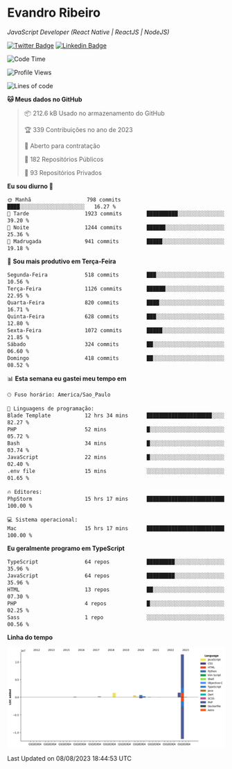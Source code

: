 # Evandro **Ribeiro**

*JavaScript Developer (React Native | ReactJS | NodeJS)*

[![Twitter Badge](https://img.shields.io/badge/-@ribeiroevandro-201B2D?style=flat-square&labelColor=201B2D&logo=twitter&logoColor=white&link=https://twitter.com/ribeiroevandro)](https://twitter.com/ribeiroevandro) 
[![Linkedin Badge](https://img.shields.io/badge/-Evandro%20Ribeiro-201B2D?style=flat-square&logo=Linkedin&logoColor=white&link=https://www.linkedin.com/in/ribeiroevandro)](https://www.linkedin.com/in/ribeiroevandro) 


<!--START_SECTION:waka-->
![Code Time](http://img.shields.io/badge/Code%20Time-3%2C332%20hrs%2054%20mins-blue)

![Profile Views](http://img.shields.io/badge/Visualizac%C3%B5es%20do%20perfil-2-blue)

![Lines of code](https://img.shields.io/badge/Desde%20o%20Hello%20World%20eu%20escrevi-16.7%20million%20linhas%20de%20c%C3%B3digo-blue)

**🐱 Meus dados no GitHub** 

> 📦 212.6 kB Usado no armazenamento do GitHub 
 > 
> 🏆 339 Contribuições no ano de 2023
 > 
> 💼 Aberto para contratação
 > 
> 📜 182 Repositórios Públicos 
 > 
> 🔑 93 Repositórios Privados 
 > 
**Eu sou diurno 🐤** 

```text
🌞 Manhã                  798 commits         ████░░░░░░░░░░░░░░░░░░░░░   16.27 % 
🌆 Tarde                  1923 commits        ██████████░░░░░░░░░░░░░░░   39.20 % 
🌃 Noite                  1244 commits        ██████░░░░░░░░░░░░░░░░░░░   25.36 % 
🌙 Madrugada              941 commits         █████░░░░░░░░░░░░░░░░░░░░   19.18 % 
```
📅 **Sou mais produtivo em Terça-Feira** 

```text
Segunda-Feira            518 commits         ███░░░░░░░░░░░░░░░░░░░░░░   10.56 % 
Terça-Feira              1126 commits        ██████░░░░░░░░░░░░░░░░░░░   22.95 % 
Quarta-Feira             820 commits         ████░░░░░░░░░░░░░░░░░░░░░   16.71 % 
Quinta-Feira             628 commits         ███░░░░░░░░░░░░░░░░░░░░░░   12.80 % 
Sexta-Feira              1072 commits        █████░░░░░░░░░░░░░░░░░░░░   21.85 % 
Sábado                   324 commits         ██░░░░░░░░░░░░░░░░░░░░░░░   06.60 % 
Domingo                  418 commits         ██░░░░░░░░░░░░░░░░░░░░░░░   08.52 % 
```


📊 **Esta semana eu gastei meu tempo em** 

```text
🕑︎ Fuso horário: America/Sao_Paulo

💬 Linguagens de programação: 
Blade Template           12 hrs 34 mins      █████████████████████░░░░   82.27 % 
PHP                      52 mins             █░░░░░░░░░░░░░░░░░░░░░░░░   05.72 % 
Bash                     34 mins             █░░░░░░░░░░░░░░░░░░░░░░░░   03.74 % 
JavaScript               22 mins             █░░░░░░░░░░░░░░░░░░░░░░░░   02.40 % 
.env file                15 mins             ░░░░░░░░░░░░░░░░░░░░░░░░░   01.65 % 

🔥 Editores: 
PhpStorm                 15 hrs 17 mins      █████████████████████████   100.00 % 

💻 Sistema operacional: 
Mac                      15 hrs 17 mins      █████████████████████████   100.00 % 
```

**Eu geralmente programo em TypeScript** 

```text
TypeScript               64 repos            █████████░░░░░░░░░░░░░░░░   35.96 % 
JavaScript               64 repos            █████████░░░░░░░░░░░░░░░░   35.96 % 
HTML                     13 repos            ██░░░░░░░░░░░░░░░░░░░░░░░   07.30 % 
PHP                      4 repos             █░░░░░░░░░░░░░░░░░░░░░░░░   02.25 % 
Sass                     1 repo              ░░░░░░░░░░░░░░░░░░░░░░░░░   00.56 % 
```



**Linha do tempo**

![Lines of Code chart](https://raw.githubusercontent.com/ribeiroevandro/ribeiroevandro/main/assets/bar_graph.png)


 Last Updated on 08/08/2023 18:44:53 UTC
<!--END_SECTION:waka-->
